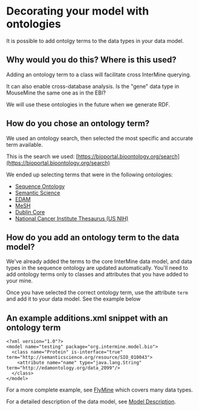 # Decorating your model with ontologies

It is possible to add ontolgy terms to the data types in your data model.

## Why would you do this? Where is this used?

Adding an ontology term to a class will facilitate cross InterMine querying.

It can also enable cross-database analysis. Is the "gene" data type in MouseMine the same one as in the EBI?

We will use these ontologies in the future when we generate RDF.

## How do you chose an ontology term?

We used an ontology search, then selected the most specific and accurate term available.

This is the search we used: [https://bioportal.bioontology.org/search](https://bioportal.bioontology.org/search)

We ended up selecting terms that were in the following ontologies:

* [Sequence Ontology](http://www.sequenceontology.org/)
* [Semantic Science](https://bioportal.bioontology.org/ontologies/SIO)
* [EDAM](https://bioportal.bioontology.org/ontologies/EDAM)
* [MeSH](https://bioportal.bioontology.org/ontologies/MESH)
* [Dublin Core](https://bioportal.bioontology.org/ontologies/DC)
* [National Cancer Institute Thesaurus \(US NIH\)](https://bioportal.bioontology.org/ontologies/NCIT)

## How do you add an ontology term to the data model?

We've already added the terms to the core InterMine data model, and data types in the sequence ontology are updated automatically. You'll need to add ontology terms only to classes and attributes that you have added to your mine.

Once you have selected the correct ontology term, use the attribute `term` and add it to your data model. See the example below

## An example additions.xml snippet with an ontology term

```markup
<?xml version="1.0"?>
<model name="testing" package="org.intermine.model.bio">
  <class name="Protein" is-interface="true" term="http://semanticscience.org/resource/SIO_010043">
    <attribute name="name" type="java.lang.String" term="http://edamontology.org/data_2099"/>
  </class>
</model>
```

For a more complete example, see [FlyMine](http://www.flymine.org/flymine/service/model) which covers many data types.

For a detailed description of the data model, see [Model Description](model.md).

